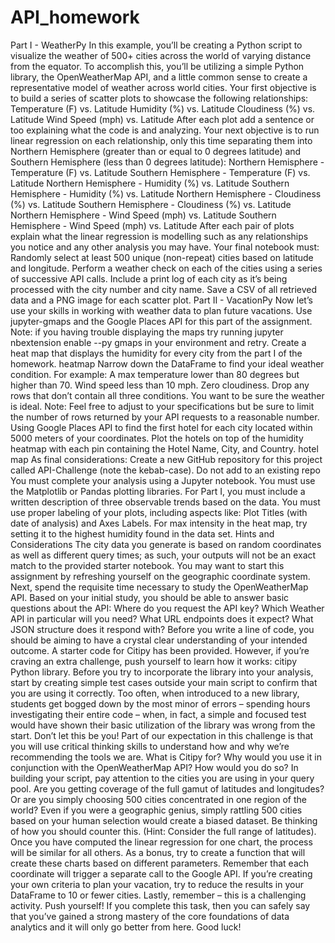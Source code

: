 # API_homework
Part I - WeatherPy In this example, you’ll be creating a Python script to visualize the weather of 500+ cities across the world of varying distance from the equator. To accomplish this, you’ll be utilizing a simple Python library, the OpenWeatherMap API, and a little common sense to create a representative model of weather across world cities.  Your first objective is to build a series of scatter plots to showcase the following relationships:  Temperature (F) vs. Latitude Humidity (%) vs. Latitude Cloudiness (%) vs. Latitude Wind Speed (mph) vs. Latitude After each plot add a sentence or too explaining what the code is and analyzing.  Your next objective is to run linear regression on each relationship, only this time separating them into Northern Hemisphere (greater than or equal to 0 degrees latitude) and Southern Hemisphere (less than 0 degrees latitude):  Northern Hemisphere - Temperature (F) vs. Latitude Southern Hemisphere - Temperature (F) vs. Latitude Northern Hemisphere - Humidity (%) vs. Latitude Southern Hemisphere - Humidity (%) vs. Latitude Northern Hemisphere - Cloudiness (%) vs. Latitude Southern Hemisphere - Cloudiness (%) vs. Latitude Northern Hemisphere - Wind Speed (mph) vs. Latitude Southern Hemisphere - Wind Speed (mph) vs. Latitude After each pair of plots explain what the linear regression is modelling such as any relationships you notice and any other analysis you may have.  Your final notebook must:  Randomly select at least 500 unique (non-repeat) cities based on latitude and longitude. Perform a weather check on each of the cities using a series of successive API calls. Include a print log of each city as it’s being processed with the city number and city name. Save a CSV of all retrieved data and a PNG image for each scatter plot. Part II - VacationPy Now let’s use your skills in working with weather data to plan future vacations. Use jupyter-gmaps and the Google Places API for this part of the assignment.  Note: if you having trouble displaying the maps try running jupyter nbextension enable --py gmaps in your environment and retry.  Create a heat map that displays the humidity for every city from the part I of the homework.  heatmap  Narrow down the DataFrame to find your ideal weather condition. For example:  A max temperature lower than 80 degrees but higher than 70.  Wind speed less than 10 mph.  Zero cloudiness.  Drop any rows that don’t contain all three conditions. You want to be sure the weather is ideal.  Note: Feel free to adjust to your specifications but be sure to limit the number of rows returned by your API requests to a reasonable number.  Using Google Places API to find the first hotel for each city located within 5000 meters of your coordinates.  Plot the hotels on top of the humidity heatmap with each pin containing the Hotel Name, City, and Country.  hotel map  As final considerations:  Create a new GitHub repository for this project called API-Challenge (note the kebab-case). Do not add to an existing repo You must complete your analysis using a Jupyter notebook. You must use the Matplotlib or Pandas plotting libraries. For Part I, you must include a written description of three observable trends based on the data. You must use proper labeling of your plots, including aspects like: Plot Titles (with date of analysis) and Axes Labels. For max intensity in the heat map, try setting it to the highest humidity found in the data set. Hints and Considerations The city data you generate is based on random coordinates as well as different query times; as such, your outputs will not be an exact match to the provided starter notebook.  You may want to start this assignment by refreshing yourself on the geographic coordinate system.  Next, spend the requisite time necessary to study the OpenWeatherMap API. Based on your initial study, you should be able to answer basic questions about the API: Where do you request the API key? Which Weather API in particular will you need? What URL endpoints does it expect? What JSON structure does it respond with? Before you write a line of code, you should be aiming to have a crystal clear understanding of your intended outcome.  A starter code for Citipy has been provided. However, if you’re craving an extra challenge, push yourself to learn how it works: citipy Python library. Before you try to incorporate the library into your analysis, start by creating simple test cases outside your main script to confirm that you are using it correctly. Too often, when introduced to a new library, students get bogged down by the most minor of errors – spending hours investigating their entire code – when, in fact, a simple and focused test would have shown their basic utilization of the library was wrong from the start. Don’t let this be you!  Part of our expectation in this challenge is that you will use critical thinking skills to understand how and why we’re recommending the tools we are. What is Citipy for? Why would you use it in conjunction with the OpenWeatherMap API? How would you do so?  In building your script, pay attention to the cities you are using in your query pool. Are you getting coverage of the full gamut of latitudes and longitudes? Or are you simply choosing 500 cities concentrated in one region of the world? Even if you were a geographic genius, simply rattling 500 cities based on your human selection would create a biased dataset. Be thinking of how you should counter this. (Hint: Consider the full range of latitudes).  Once you have computed the linear regression for one chart, the process will be similar for all others. As a bonus, try to create a function that will create these charts based on different parameters.  Remember that each coordinate will trigger a separate call to the Google API. If you’re creating your own criteria to plan your vacation, try to reduce the results in your DataFrame to 10 or fewer cities.  Lastly, remember – this is a challenging activity. Push yourself! If you complete this task, then you can safely say that you’ve gained a strong mastery of the core foundations of data analytics and it will only go better from here. Good luck!
